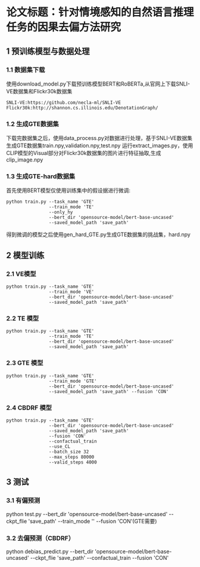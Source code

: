 # 论文标题：针对情境感知的自然语言推理任务的因果去偏方法研究
## 1 预训练模型与数据处理
### 1.1 数据集下载
使用download_model.py下载预训练模型BERT和RoBERTa,从官网上下载SNLI-VE数据集和Flickr30k数据集
```
SNLI-VE:https://github.com/necla-ml/SNLI-VE
Flickr30k:http://shannon.cs.illinois.edu/DenotationGraph/
```
### 1.2 生成GTE数据集
下载完数据集之后，使用data_process.py对数据进行处理，基于SNLI-VE数据集生成GTE数据集train.npy,validation.npy,test.npy
运行extract_images.py，使用CLIP模型的Visual部分对Flickr30k数据集的图片进行特征抽取,生成clip_image.npy
### 1.3 生成GTE-hard数据集
首先使用BERT模型仅使用训练集中的假设据进行微调:
```
python train.py --task_name 'GTE'
                --train_mode 'TE'
                --only_hy
                --bert_dir 'opensource-model/bert-base-uncased' 
                --saved_model_path 'save_path'
```
得到微调的模型之后使用gen_hard_GTE.py生成GTE数据集的挑战集，hard.npy
## 2 模型训练
### 2.1 VE模型
```
python train.py --task_name 'GTE' 
                --train_mode 'VE' 
                --bert_dir 'opensource-model/bert-base-uncased' 
                --saved_model_path 'save_path'
```
### 2.2 TE 模型
```
python train.py --task_name 'GTE' 
                --train_mode 'TE' 
                --bert_dir 'opensource-model/bert-base-uncased' 
                --saved_model_path 'save_path'
```
### 2.3 GTE 模型
```
python train.py --task_name 'GTE' 
                --train_mode 'GTE' 
                --bert_dir 'opensource-model/bert-base-uncased' 
                --saved_model_path 'save_path' --fusion 'CON'
```
### 2.4 CBDRF 模型
```
python train.py --task_name 'GTE' 
                --bert_dir 'opensource-model/bert-base-uncased' 
                --saved_model_path 'save_path' 
                --fusion 'CON' 
                --confactual_train 
                --use_CL
                --batch_size 32
                --max_steps 80000
                --valid_steps 4000
```
## 3 测试
### 3.1 有偏预测
python test.py --bert_dir 'opensource-model/bert-base-uncased' 
                --ckpt_flie 'save_path' 
                --train_mode '' 
                --fusion 'CON'(GTE需要)
### 3.2 去偏预测（CBDRF）
python debias_predict.py --bert_dir 'opensource-model/bert-base-uncased' 
                         --ckpt_flie 'save_path' 
                         --confactual_train
                         --fusion 'CON'
